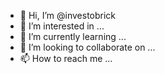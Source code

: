 - 👋 Hi, I’m @investobrick
- 👀 I’m interested in ...
- 🌱 I’m currently learning ...
- 💞️ I’m looking to collaborate on ...
- 📫 How to reach me ...

<!---
investobrick/investobrick is a ✨ special ✨ repository because its `README.md` (this file) appears on your GitHub profile.
You can click the Preview link to take a look at your changes.
--->
